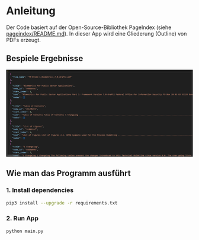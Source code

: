 # Anleitung
Der Code basiert auf der Open-Source-Bibliothek PageIndex (siehe [pageindex/README.md](pageindex/README.md)).
In dieser App wird eine Gliederung (Outline) von PDFs erzeugt.

## Bespiele Ergebnisse

![alt text](image.png)

## Wie man das Programm ausführt

### 1. Install dependencies

```bash
pip3 install --upgrade -r requirements.txt
```

### 2. Run App 

```bash
python main.py
```

